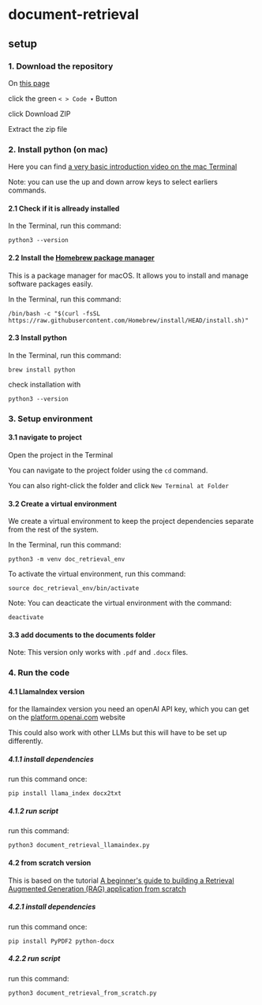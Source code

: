 # document-retrieval

## setup

### 1. Download the repository

On [this page](https://github.com/tijsvandenheuvel/document-retrieval)

click the green ` < > Code ▾ ` Button

click Download ZIP

Extract the zip file

### 2. Install python (on mac)

Here you can find [a very basic introduction video on the mac Terminal](https://www.youtube.com/watch?v=18xmmGiIIwU)

Note: you can use the up and down arrow keys to select earliers commands.

#### 2.1 Check if it is allready installed

In the Terminal, run this command:

`python3 --version`

#### 2.2 Install the [Homebrew package manager](https://brew.sh/)

This is a package manager for macOS. It allows you to install and manage software packages easily.

In the Terminal, run this command: 

`/bin/bash -c "$(curl -fsSL https://raw.githubusercontent.com/Homebrew/install/HEAD/install.sh)"`


#### 2.3 Install python

In the Terminal, run this command:

`brew install python`

check installation with

`python3 --version`

### 3. Setup environment

#### 3.1 navigate to project

Open the project in the Terminal

You can navigate to the project folder using the `cd` command.

You can also right-click the folder and click `New Terminal at Folder`

#### 3.2 Create a virtual environment

We create a virtual environment to keep the project dependencies separate from the rest of the system.

In the Terminal, run this command:

`python3 -m venv doc_retrieval_env`

To activate the virtual environment, run this command:

`source doc_retrieval_env/bin/activate`

Note: You can deacticate the virtual environment with the command:

`deactivate`

#### 3.3 add documents to the documents folder

Note: This version only works with `.pdf` and `.docx` files.

### 4. Run the code

#### 4.1 LlamaIndex version

for the llamaindex version you need an openAI API key, which you can get on the [platform.openai.com](https://platform.openai.com/api-keys) website

This could also work with other LLMs but this will have to be set up differently.

##### 4.1.1 install dependencies

run this command once:

`pip install llama_index docx2txt`

##### 4.1.2 run script

run this command:

`python3 document_retrieval_llamaindex.py`

#### 4.2 from scratch version

This is based on the tutorial [A beginner's guide to building a Retrieval Augmented Generation (RAG) application from scratch](https://learnbybuilding.ai/tutorials/rag-from-scratch)

##### 4.2.1 install dependencies

run this command once:

`pip install PyPDF2 python-docx`

##### 4.2.2 run script

run this command:

`python3 document_retrieval_from_scratch.py`